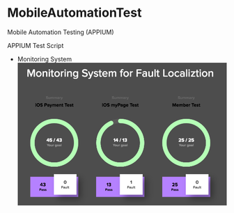 # MobileAutomationTest
Mobile Automation Testing (APPIUM)

APPIUM Test Script

- Monitoring System 
![로그인화면](./img/monitoring.png) 

